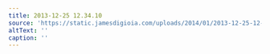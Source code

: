 ```yaml
---
title: 2013-12-25 12.34.10
source: 'https://static.jamesdigioia.com/uploads/2014/01/2013-12-25-12-34-10-scaled.jpg'
altText: ''
caption: ''
---
```



